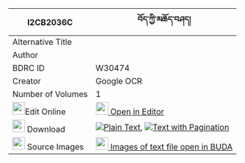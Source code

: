 |I2CB2036C|བོད་ཀྱི་མཆོད་བཤད། 
| --- | --- 
|Alternative Title |
|Author | 
|BDRC ID | W30474
|Creator | Google OCR
|Number of Volumes| 1
|<img width="25" src="https://img.icons8.com/color/25/000000/edit-property.png">Edit Online| [<img width="25" src="https://avatars.githubusercontent.com/u/45091458?s=200&v=4"> Open in Editor](http://editor.openpecha.org/I2CB2036C)
|<img width="25" src="https://img.icons8.com/fluent/48/000000/download-2.png"/>  Download | [![](https://img.icons8.com/color/20/000000/txt.png)Plain Text](https://github.com/Openpecha/I2CB2036C/releases/download/v1/bo_kyi_cho_she_plain_I2CB2036C.zip), [![](https://img.icons8.com/color/20/000000/txt.png)Text with Pagination](https://github.com/Openpecha/I2CB2036C/releases/download/v1/bo_kyi_cho_she_pages_I2CB2036C.zip)
|<img width="25" src="https://img.icons8.com/plasticine/100/000000/pictures-folder.png"/>  Source Images | [<img width="25" src="https://library.bdrc.io/icons/BUDA-small.svg"> Images of text file open in BUDA](https://library.bdrc.io/show/bdr:W30474)